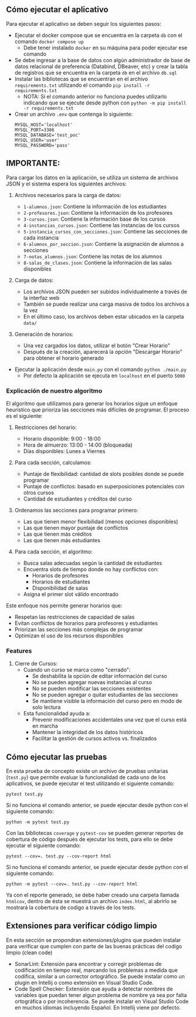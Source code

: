 ## Cómo ejecutar el aplicativo ##
Para ejecutar el aplicativo se deben seguir los siguientes pasos:
* Ejecutar el docker compose que se encuentra en la carpeta ```db``` con el comando ```docker compose up```
    * Debe tener instalado ```docker``` en su máquina para poder ejecutar ese comando
* Se debe ingresar a la base de datos con algún administrador de base de datos relacional de preferencia (Databind, DBeaver, etc) y crear la tabla de registros que se encuentra en la carpeta ```db``` en el archivo ```db.sql```
* Instalar las bibliotecas que se encuentran en el archivo ```requirements.txt``` utilizando el comando ```pip install -r requirements.txt```
    * NOTA: Si el comando anterior no funciona puedes utilizarlo indicando que se ejecute desde python con ```python -m pip install -r requirements.txt```
* Crear un archivo ```.env``` que contenga lo siguiente:
    ```
    MYSQL_HOST='localhost'
    MYSQL_PORT=3306
    MYSQL_DATABASE='test_poc'
    MYSQL_USER='user'
    MYSQL_PASSWORD='pass'
    ```

## IMPORTANTE: ##

Para cargar los datos en la aplicación, se utiliza un sistema de archivos JSON y el sistema espera los siguientes archivos:

1. Archivos necesarios para la carga de datos:
   * `1-alumnos.json`: Contiene la información de los estudiantes
   * `2-profesores.json`: Contiene la información de los profesores
   * `3-cursos.json`: Contiene la información base de los cursos
   * `4-instancias_cursos.json`: Contiene las instancias de los cursos
   * `5-instancia_cursos_con_secciones.json`: Contiene las secciones de cada instancia
   * `6-alumnos_por_seccion.json`: Contiene la asignación de alumnos a secciones
   * `7-notas_alumnos.json`: Contiene las notas de los alumnos
   * `8-salas_de_clases.json`: Contiene la información de las salas disponibles

2. Carga de datos:
   * Los archivos JSON pueden ser subidos individualmente a través de la interfaz web
   * También se puede realizar una carga masiva de todos los archivos a la vez
   * En el último caso, los archivos deben estar ubicados en la carpeta `data/`

3. Generación de horarios:
   * Una vez cargados los datos, utilizar el botón "Crear Horario"
   * Después de la creación, aparecerá la opción "Descargar Horario" para obtener el horario generado

* Ejecutar la aplicación desde ```main.py``` con el comando ```python ./main.py```
    * Por defecto la aplicación se ejecuta en ```localhost``` en el puerto ```5000```

### Explicación de nuestro algoritmo ###

El algoritmo que utilizamos para generar los horarios sigue un enfoque heurístico que prioriza las secciones más difíciles de programar. El proceso es el siguiente:

1. Restricciones del horario:
   * Horario disponible: 9:00 - 18:00
   * Hora de almuerzo: 13:00 - 14:00 (bloqueada)
   * Días disponibles: Lunes a Viernes

2. Para cada sección, calculamos:
   * Puntaje de flexibilidad: cantidad de slots posibles donde se puede programar
   * Puntaje de conflictos: basado en superposiciones potenciales con otros cursos
   * Cantidad de estudiantes y créditos del curso

3. Ordenamos las secciones para programar primero:
   * Las que tienen menor flexibilidad (menos opciones disponibles)
   * Las que tienen mayor puntaje de conflictos
   * Las que tienen más créditos
   * Las que tienen más estudiantes

4. Para cada sección, el algoritmo:
   * Busca salas adecuadas según la cantidad de estudiantes
   * Encuentra slots de tiempo donde no hay conflictos con:
     - Horarios de profesores
     - Horarios de estudiantes
     - Disponibilidad de salas
   * Asigna el primer slot válido encontrado

Este enfoque nos permite generar horarios que:
* Respetan las restricciones de capacidad de salas
* Evitan conflictos de horarios para profesores y estudiantes
* Priorizan las secciones más complejas de programar
* Optimizan el uso de los recursos disponibles


### Features ###

1. Cierre de Cursos:
   * Cuando un curso se marca como "cerrado":
     - Se deshabilita la opción de editar información del curso
     - No se pueden agregar nuevas instancias al curso
     - No se pueden modificar las secciones existentes
     - No se pueden agregar o quitar estudiantes de las secciones
     - Se mantiene visible la información del curso pero en modo de solo lectura
   * Esta funcionalidad ayuda a:
     - Prevenir modificaciones accidentales una vez que el curso está en marcha
     - Mantener la integridad de los datos históricos
     - Facilitar la gestión de cursos activos vs. finalizados
     

## Cómo ejecutar las pruebas ##
En esta prueba de concepto existe un archivo de pruebas unitarias (```test.py```) que permite evaluar la funcionalidad de cada uno de los aplicativos, se puede ejecutar el test utilizando el siguiente comando:

```pytest test.py```

Si no funciona el comando anterior, se puede ejecutar desde python con el siguiente comando:

```python -m pytest test.py```

Con las bibliotecas ```coverage``` y ```pytest-cov``` se pueden generar reportes de cobertura de código después de ejecutar los tests, para ello se debe ejecutar el siguiente comando:

```pytest --cov=. test.py --cov-report html```

Si no funciona el comando anterior, se puede ejecutar desde python con el siguiente comando:

```python -m pytest --cov=. test.py --cov-report html```

Ya con el reporte generado, se debe haber creado una carpeta llamada ```htmlcov```, dentro de ésta se muestrá un archivo ```index.html```, al abrirlo se mostrará la cobertura de codigo a través de los tests.


## Extensiones para verificar código limpio
En esta sección se propondran extensiones/plugins que pueden instalar para verificar que cumplen con parte de las buenas prácticas del codigo limpio (clean code)

* SonarLint: Extensión para encontrar y corregir problemas de codificación en tiempo real, marcando los problemas a medida que codifica, similar a un corrector ortográfico. Se puede instalar como un plugin en Intellij o como extensión en Visual Studio Code.
* Code Spell Checker: Extensión que ayuda a detectar nombres de variables que puedan tener algun problema de nombre ya sea por falta ortográfica o por incoherencia. Se puede instalar en Visual Studio Code en muchos idiomas incluyendo Español. En Intellij viene por defecto.
